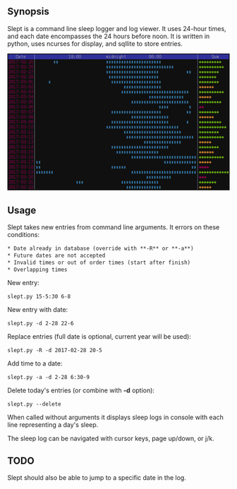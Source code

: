 ## Synopsis

Slept is a command line sleep logger and log viewer.
It uses 24-hour times, and each date encompasses the 24 hours before noon. 
It is written in python, uses ncurses for display, and sqllite to store entries.

![Slept display log output](/shot.png)

## Usage

Slept takes new entries from command line arguments.
It errors on these conditions:

	* Date already in database (override with **-R** or **-a**)
	* Future dates are not accepted
	* Invalid times or out of order times (start after finish)
	* Overlapping times


New entry:

	slept.py 15-5:30 6-8

New entry with date:

	slept.py -d 2-28 22-6

Replace entries (full date is optional, current year will be used):

	slept.py -R -d 2017-02-28 20-5

Add time to a date:

	slept.py -a -d 2-28 6:30-9

Delete today's entries (or combine with **-d** option):

	slept.py --delete

When called without arguments it displays sleep logs in console with 
each line representing a day's sleep.

The sleep log can be navigated with cursor keys, page up/down, or j/k.

## TODO
Slept should also be able to jump to a specific date in the log.

